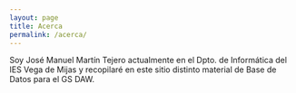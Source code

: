 ```yaml
---
layout: page
title: Acerca
permalink: /acerca/
---
```


Soy José Manuel Martín Tejero actualmente en el Dpto. de Informática del IES Vega de Mijas y recopilaré en este sitio distinto material de Base de Datos para el GS DAW.
